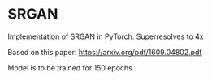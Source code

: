 # SRGAN

Implementation of SRGAN in PyTorch. Superresolves to 4x

Based on this paper: https://arxiv.org/pdf/1609.04802.pdf

Model is to be trained for 150 epochs.
